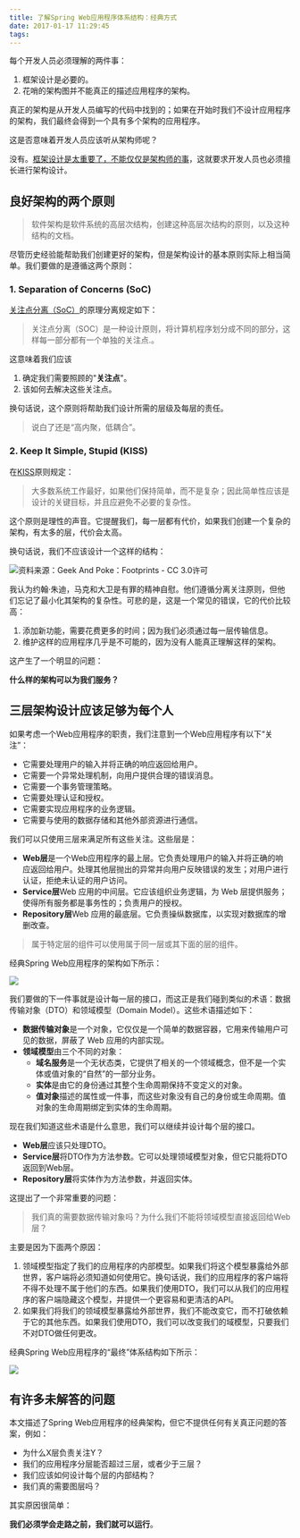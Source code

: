 ```yaml
---
title: 了解Spring Web应用程序体系结构：经典方式
date: 2017-01-17 11:29:45
tags:
---
```


每个开发人员必须理解的两件事：

1. 框架设计是必要的。
2. 花哨的架构图并不能真正的描述应用程序的架构。

真正的架构是从开发人员编写的代码中找到的；如果在开始时我们不设计应用程序的架构，我们最终会得到一个具有多个架构的应用程序。

这是否意味着开发人员应该听从架构师呢？

没有。[框架设计是太重要了，不能仅仅是架构师的事](https://www.petrikainulainen.net/software-development/processes/we-need-more-foremen/)，这就要求开发人员也必须擅长进行架构设计。

<!-- more -->

## 良好架构的两个原则

> 软件架构是软件系统的高层次结构，创建这种高层次结构的原则，以及这种结构的文档。

尽管历史经验能帮助我们创建更好的架构，但是架构设计的基本原则实际上相当简单。我们要做的是遵循这两个原则：

### 1. Separation of Concerns (SoC) 

[关注点分离（SoC）](https://en.wikipedia.org/wiki/Separation_of_concerns)的原理分离规定如下：

> 关注点分离（SOC）是一种设计原则，将计算机程序划分成不同的部分，这样每一部分都有一个单独的关注点.。

这意味着我们应该

1. 确定我们需要照顾的"**关注点**"。
2. 该如何去解决这些关注点。

换句话说，这个原则将帮助我们设计所需的层级及每层的责任。

>  说白了还是“高内聚，低耦合”。

### 2. Keep It Simple, Stupid (KISS)

在[KISS](https://en.wikipedia.org/wiki/KISS_principle)原则规定：

> 大多数系统工作最好，如果他们保持简单，而不是复杂；因此简单性应该是设计的关键目标，并且应避免不必要的复杂性。

这个原则是理性的声音。它提醒我们，每一层都有代价，如果我们创建一个复杂的架构，有太多的层，代价会太高。

换句话说，我们不应该设计一个这样的结构：

![资料来源：Geek And Poke：Footprints  -  CC 3.0许可](https://www.petrikainulainen.net/wp-content/uploads/footprints2.jpg)

我认为约翰·朱迪，马克和大卫是有罪的精神自慰。他们遵循分离关注原则，但他们忘记了最小化其架构的复杂性。可悲的是，这是一个常见的错误，它的代价比较高：

1. 添加新功能，需要花费更多的时间；因为我们必须通过每一层传输信息。
2. 维护这样的应用程序几乎是不可能的，因为没有人能真正理解这样的架构。


这产生了一个明显的问题：

**什么样的架构可以为我们服务？**

## 三层架构设计应该足够为每个人

如果考虑一个Web应用程序的职责，我们注意到一个Web应用程序有以下“关注”：

- 它需要处理用户的输入并将正确的响应返回给用户。
- 它需要一个异常处理机制，向用户提供合理的错误消息。
- 它需要一个事务管理策略。
- 它需要处理认证和授权。
- 它需要实现应用程序的业务逻辑。
- 它需要与使用的数据存储和其他外部资源进行通信。

我们可以只使用三层来满足所有这些关注。这些层是：

- **Web层**是一个Web应用程序的最上层。它负责处理用户的输入并将正确的响应返回给用户。处理其他层抛出的异常并向用户反映错误的发生；对用户进行认证，拒绝未认证的用户访问。
- **Service层**Web 应用的中间层。它应该组织业务逻辑，为 Web 层提供服务；使得所有服务都是事务性的；负责用户的授权。
- **Repository层**Web 应用的最底层。它负责操纵数据库，以实现对数据库的增删改查。

> 属于特定层的组件可以使用属于同一层或其下面的层的组件。

经典Spring Web应用程序的架构如下所示：

![](https://www.petrikainulainen.net/wp-content/uploads/spring-web-application-layers.png)

我们要做的下一件事就是设计每一层的接口，而这正是我们碰到类似的术语：数据传输对象（DTO）和领域模型（Domain Model）。这些术语描述如下：

- **数据传输对象**是一个对象，它仅仅是一个简单的数据容器，它用来传输用户可见的数据，屏蔽了 Web 应用的内部实现。
- **领域模型**由三个不同的对象：
  - **域名服务**是一个无状态类，它提供了相关的一个领域概念，但不是一个实体或值对象的“自然”的一部分业务。
  - **实体**是由它的身份通过其整个生命周期保持不变定义的对象。
  - **值对象**描述的属性或一件事，而这些对象没有自己的身份或生命周期。值对象的生命周期绑定到实体的生命周期。

现在我们知道这些术语是什么意思，我们可以继续并设计每个层的接口。

- **Web层**应该只处理DTO。
- **Service层**将DTO作为方法参数。它可以处理领域模型对象，但它只能将DTO返回到Web层。
- **Repository层**将实体作为方法参数，并返回实体。

这提出了一个非常重要的问题：

> 我们真的需要数据传输对象吗？为什么我们不能将领域模型直接返回给Web层？

主要是因为下面两个原因：

1. 领域模型指定了我们的应用程序的内部模型。如果我们将这个模型暴露给外部世界，客户端将必须知道如何使用它。换句话说，我们的应用程序的客户端将不得不处理不属于他们的东西。如果我们使用DTO，我们可以从我们的应用程序的客户端隐藏这个模型，并提供一个更容易和更清洁的API。
2. 如果我们将我们的领域模型暴露给外部世界，我们不能改变它，而不打破依赖于它的其他东西。如果我们使用DTO，我们可以改变我们的域模型，只要我们不对DTO做任何更改。

经典Spring Web应用程序的“最终”体系结构如下所示：

![](https://www.petrikainulainen.net/wp-content/uploads/spring-web-app-architecture.png)

## 有许多未解答的问题

本文描述了Spring Web应用程序的经典架构，但它不提供任何有关真正问题的答案，例如：

- 为什么X层负责关注Y？
- 我们的应用程序分层能否超过三层，或者少于三层？
- 我们应该如何设计每个层的内部结构？
- 我们真的需要图层吗？

其实原因很简单：

**我们必须学会走路之前，我们就可以运行**。
